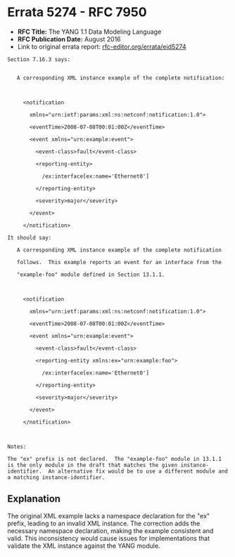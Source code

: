 # Errata 5274 - RFC 7950

- **RFC Title:** The YANG 1.1 Data Modeling Language
- **RFC Publication Date:** August 2016
- Link to original errata report: [rfc-editor.org/errata/eid5274](https://www.rfc-editor.org/errata/eid5274)

```
Section 7.16.3 says:


   A corresponding XML instance example of the complete notification:

     <notification
       xmlns="urn:ietf:params:xml:ns:netconf:notification:1.0">
       <eventTime>2008-07-08T00:01:00Z</eventTime>
       <event xmlns="urn:example:event">
         <event-class>fault</event-class>
         <reporting-entity>
           /ex:interface[ex:name='Ethernet0']
         </reporting-entity>
         <severity>major</severity>
       </event>
     </notification>

It should say:

   A corresponding XML instance example of the complete notification
   follows.  This example reports an event for an interface from the
   "example-foo" module defined in Section 13.1.1.

     <notification
       xmlns="urn:ietf:params:xml:ns:netconf:notification:1.0">
       <eventTime>2008-07-08T00:01:00Z</eventTime>
       <event xmlns="urn:example:event">
         <event-class>fault</event-class>
         <reporting-entity xmlns:ex="urn:example:foo">
           /ex:interface[ex:name='Ethernet0']
         </reporting-entity>
         <severity>major</severity>
       </event>
     </notification>


Notes:

The "ex" prefix is not declared.  The "example-foo" module in 13.1.1 is the only module in the draft that matches the given instance-identifier.  An alternative fix would be to use a different module and a matching instance-identifier.
```

## Explanation

The original XML example lacks a namespace declaration for the "ex" prefix, leading to an invalid XML instance. The correction adds the necessary namespace declaration, making the example consistent and valid. This inconsistency would cause issues for implementations that validate the XML instance against the YANG module.
